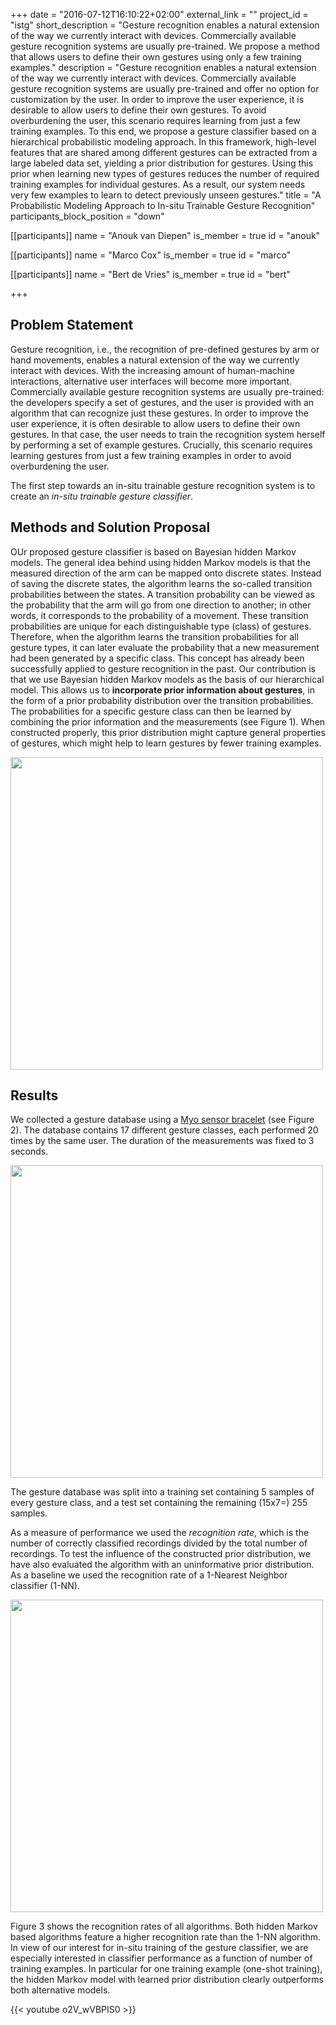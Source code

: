 +++
date = "2016-07-12T16:10:22+02:00"
external_link = ""
project_id = "istg"
short_description = "Gesture recognition enables a natural extension of the way we currently interact with devices. Commercially available gesture recognition systems are usually pre-trained. We propose a method that allows users to define their own gestures using only a few training examples."
description = "Gesture recognition enables a natural extension of the way we currently interact with devices. Commercially available gesture recognition systems are usually pre-trained and offer no option for customization by the user. In order to improve the user experience, it is desirable to allow users to define their own gestures. To avoid overburdening the user, this scenario requires learning from just a few training examples. To this end, we propose a gesture classifier based on a hierarchical probabilistic modeling approach. In this framework, high-level features that are shared among different gestures can be extracted from a large labeled data set, yielding a prior distribution for gestures. Using this prior when learning new types of gestures reduces the number of required training examples for individual gestures. As a result, our system needs very few examples to learn to detect previously unseen gestures."
title = "A Probabilistic Modeling Approach to In-situ Trainable Gesture Recognition"
participants_block_position = "down"

[[participants]]
    name = "Anouk van Diepen"
    is_member = true
    id = "anouk"

[[participants]]
    name = "Marco Cox"
    is_member = true
    id = "marco"

[[participants]]
    name = "Bert de Vries"
    is_member = true
    id = "bert"

+++


## Problem Statement

Gesture recognition, i.e., the recognition of pre-defined gestures by arm or hand movements, enables a natural extension of the way we currently interact with devices. With the increasing amount of human-machine interactions, alternative user interfaces will become more important.
Commercially available gesture recognition systems are usually pre-trained: the developers specify a set of gestures, and the user is provided with an algorithm that can recognize just these gestures. In order to improve the user experience, it is often desirable to allow users to define their own gestures. In that case, the user needs to train the recognition system herself by performing a set of example gestures. Crucially, this scenario requires learning gestures from just a few training examples in order to avoid overburdening the user.

The first step towards an in-situ trainable gesture recognition system is to create an *in-situ trainable gesture classifier*.


## Methods and Solution Proposal

OUr proposed gesture classifier is based on Bayesian hidden Markov models. The general idea behind using hidden Markov models is that the measured direction of the arm can be mapped onto discrete states. Instead of saving the discrete states, the algorithm learns the so-called transition probabilities between the states. A transition probability can be viewed as the probability that the arm will go from one direction to another; in other words, it corresponds to the probability of a movement. These transition probabilities are unique for each distinguishable type (class) of gestures. Therefore, when the algorithm learns the transition probabilities for all gesture types, it can later evaluate the probability that a new measurement had been generated by a specific class. This concept has already been successfully applied to gesture recognition in the past. Our contribution is that we use Bayesian hidden Markov models as the basis of our hierarchical model. This allows us to **incorporate prior information about gestures**, in the form of a prior probability distribution over the transition probabilities. The probabilities for a specific gesture class can then be learned by combining the prior information and the measurements (see Figure 1). When constructed properly, this prior distribution might capture general properties of gestures, which might help to learn gestures by fewer training examples.

<img src="/img/projects/ISTG/hierarchicalmodel.png" width="500px">


## Results

We collected a gesture database using a [Myo sensor bracelet](https://www.myo.com/) (see Figure 2). The database contains 17 different gesture classes, each performed 20 times by the same user. The duration of the measurements was fixed to 3 seconds.


<img src="/img/projects/ISTG/myobracelet.jpg" width="500px">

The gesture database was split into a training set containing 5 samples of every gesture class, and a test set containing the remaining (15x7=) 255 samples.

As a measure of performance we used the *recognition rate*, which is the number of correctly classified recordings divided by the total number of recordings.
To test the influence of the constructed prior distribution, we have also evaluated the algorithm with an uninformative prior distribution. As a baseline we used the recognition rate of a 1-Nearest Neighbor classifier (1-NN).


<img src="/img/projects/ISTG/RR_results2.png" width="500px">

Figure 3 shows the recognition rates of all algorithms. Both hidden Markov based algorithms feature a higher recognition rate than the 1-NN algorithm. In view of our interest for in-situ training of the gesture classifier, we are especially interested in classifier performance as a function of number of training examples. In particular for one training example (one-shot training), the hidden Markov model with learned prior distribution clearly outperforms both alternative models.

{{< youtube o2V_wVBPIS0 >}}
